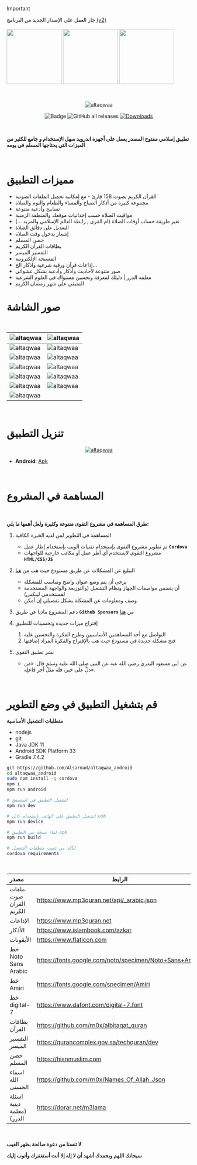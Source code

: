 > [!IMPORTANT]  
> جار العمل على الإصدار الجديد من البرنامج [(v2)](https://github.com/rn0x/altaqwaa-android/commits/version-2.0) <br> <br>
> <img src="https://github.com/user-attachments/assets/cfb93b0a-784b-4f41-8642-b46460743e52" width="150" /> <img src="https://github.com/user-attachments/assets/7b05dca3-7bd6-4c23-8a7d-e20cc2b5643b" width="150" /> <img src="https://github.com/user-attachments/assets/970cdb42-981c-4b2d-8df1-1bc61ae60cb6" width="150" />



<br>

<div align="center">

![altaqwaa](/screenshots/preview.png)

![Badge](https://img.shields.io/github/v/release/Alsarmad/altaqwaa_android)
![GitHub all releases](https://img.shields.io/github/downloads/Alsarmad/altaqwaa_android/total?color=blue&label=Total%20Downloads)
[![Downloads](https://playbadges.pavi2410.me/badge/downloads?id=com.rn0x.altaqwaa)](https://play.google.com/store/apps/details?id=com.rn0x.altaqwaa)

</div>

<br>

**تطبيق إسلامي مفتوح المصدر يعمل على أجهزة اندرويد سهل الإستخدام و جامع للكثير من الميزات التي يحتاجها المسلم في يومه**

<br>

# مميزات التطبيق

- القرآن الكريم بصوت 158 قارئ - مع إمكانية تحميل الملفات الصوتية
- مجموعة كبيرة من أذكار الصباح والمساء والطعام والنوم والصلاة
- تسابيح وأدعية متنوعة
- مواقيت الصلاة حسب إحداثيات موقعك والمنطقة الزمنية
- تغير طريقة حساب أوقات الصلاة (ام القرى , رابطة العالم الإسلامي والمزيد ...)
- التعديل على دقائق الصلاة 
- إشعار بدخول وقت الصلاة
- حصن المسلم
- بطاقات القرآن الكريم
- التفسير الميسر 
- المسبحة الإلكترونية
- إذاعات قرآن ورقية  شرعية واذكار الخ...
- صور متنوعة لأحاديث وأذكار وأدعية بشكل عشوائي 
- معلمة الدرر |  دليلك لمعرفة وتحسين مستواك في العلوم الشرعية 
- المتبقي على شهر رمضان الكريم

# صور الشاشة

<br>

|  ![altaqwaa](/screenshots/1.jpg)   |  ![altaqwaa](/screenshots/2.jpg)   |
|  :-------------------------------- |  --------------------------------  |
|  ![altaqwaa](/screenshots/3.jpg)   |  ![altaqwaa](/screenshots/4.jpg)   |
|  ![altaqwaa](/screenshots/5.jpg)   |  ![altaqwaa](/screenshots/6.jpg)   |
|  ![altaqwaa](/screenshots/7.jpg)   |  ![altaqwaa](/screenshots/8.jpg)   |
|  ![altaqwaa](/screenshots/9.jpg)   |  ![altaqwaa](/screenshots/10.jpg)  |
|  ![altaqwaa](/screenshots/11.jpg)  |  ![altaqwaa](/screenshots/12.jpg)  |
|  ![altaqwaa](/screenshots/13.jpg)  |                                    |

<br>


# تنزيل التطبيق

<div align="center">

[![altaqwaa](/screenshots/google-play.png)](https://play.google.com/store/apps/details?id=com.rn0x.altaqwaa)

</div>

- **Android**: [Apk](https://github.com/Alsarmad/altaqwaa_android/releases/latest)

<br>


# المساهمة في المشروع

<br>

**طرق المساهمة في مشروع التقوى متنوعة وكثيرة ولعل أهمها ما يلي:**

1. المساهمة في التطوير لمن لديه الخبرة الكافية

   - تم تطوير مشروع التقوى بإستخدام تقنيات الويب بإستخدام إطار عمل **`Cordova`**
   - مشروع التقوى لايستخدم أي أطر عمل أو مكاتب خارجية للواجهات **`HTML/CSS/JS`**

2. التبليغ عن المشكلات عن طريق مستودع جيت هب من [هنا](https://github.com/Alsarmad/altaqwaa_android/issues)

   - يرجى أن يتم وضع عنوان واضح ومناسب للمشكلة
   - أن يتضمن مواصفات الجهاز ونظام التشغيل (والتوزيعة والواجهة المستخدمة لمستخدمي لينكس)
   - وصف ومعلومات عن المشكلة بشكل تفصيلي إن أمكن

3. دعم المشروع ماديا عن طريق **`Github Sponsors`** من [هنا](https://github.com/sponsors/rn0x)

4. إقتراح ميزات جديدة وتحسينات للتطبيق

   1. التواصل مع أحد المساهمين الأساسيين وطرح الفكرة والتحسين عليه
   2. فتح مشكلة جديدة في مستودع جيت هب بالإقتراح والفكرة المراد إضافتها

5. نشر تطبيق التقوى
   - عن أبي مسعود البدري رضي الله عنه عن النبي صلى الله عليه وسلم قال: «من دلَّ على خير، فله مثلُ أجرِ فاعلِه».

<br>

# قم بتشغيل التطبيق في وضع التطوير

**متطلبات التشغيل الأساسية**

- nodejs 
- git 
- Java JDK 11
- Android SDK Platform 33
- Gradle 7.4.2

```bash
git https://github.com/Alsarmad/altaqwaa_android
cd altaqwaa_android
sudo npm install -g cordova
npm i 
npm run android

# لتشغيل التطبيق في المتصفح 
npm run dev

# لتشغيل التطبيق على الهاتف بإستخدام كابل usb 
npm run device

# لبناء نسخة من التطبيق apk
npm run build

# لتأكد من تثبيت متطلبات التشغيل 
cordova requirements
```


<br>

| مصدر                       | الرابط                                    |
| :------------------------- | ----------------------------------------- |
| ملفات صوت القرآن الكريم    | https://www.mp3quran.net/api/_arabic.json |
| الإذاعات                   | https://www.mp3quran.net |
| الأذكار                    | https://www.islambook.com/azkar           |
| الأيقونات                  | https://www.flaticon.com                  |
| خط Noto Sans Arabic   | https://fonts.google.com/noto/specimen/Noto+Sans+Arabic    |
| خط Amiri                   | https://fonts.google.com/specimen/Amiri  |
| خط digital-7                | https://www.dafont.com/digital-7.font  |
| بطاقات القرآن              | https://github.com/rn0x/albitaqat_quran  |
| التفسير الميسر             | https://qurancomplex.gov.sa/techquran/dev  |
| حصن المسلم                 | https://hisnmuslim.com  |
| اسماء الله الحسنى          | https://github.com/rn0x/Names_Of_Allah_Json  |
| اسئلة دينية (معلمة الدرر)         | https://dorar.net/m3lama  |

<br>

**لا تنسنا من دعوة صالحة بظهر الغيب**

**سبحانك اللهم وبحمدك أشهد أن لا إله إلا أنت أستغفرك وأتوب إليك**
